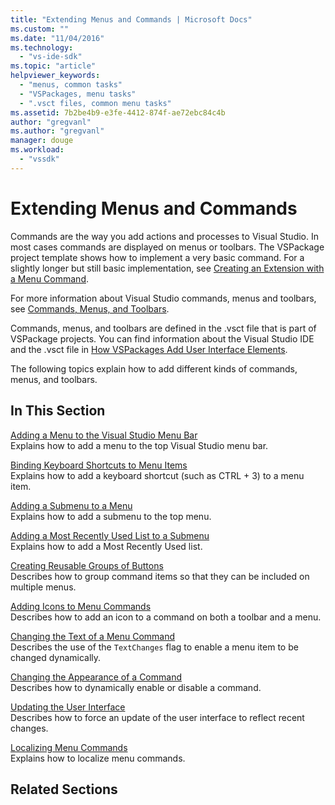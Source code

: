 ```yaml
---
title: "Extending Menus and Commands | Microsoft Docs"
ms.custom: ""
ms.date: "11/04/2016"
ms.technology: 
  - "vs-ide-sdk"
ms.topic: "article"
helpviewer_keywords: 
  - "menus, common tasks"
  - "VSPackages, menu tasks"
  - ".vsct files, common menu tasks"
ms.assetid: 7b2be4b9-e3fe-4412-874f-ae72ebc84c4b
author: "gregvanl"
ms.author: "gregvanl"
manager: douge
ms.workload: 
  - "vssdk"
---
```

# Extending Menus and Commands
Commands are the way you add actions and processes to Visual Studio. In most cases commands are displayed on menus or toolbars. The VSPackage project template shows how to implement a very basic command. For a slightly longer but still basic implementation, see [Creating an Extension with a Menu Command](../extensibility/creating-an-extension-with-a-menu-command.md).  
  
 For more information about Visual Studio commands, menus and toolbars, see [Commands, Menus, and Toolbars](../extensibility/internals/commands-menus-and-toolbars.md).  
  
 Commands, menus, and toolbars are defined in the .vsct file that is part of VSPackage projects. You can find information about the Visual Studio IDE and the .vsct file in [How VSPackages Add User Interface Elements](../extensibility/internals/how-vspackages-add-user-interface-elements.md).  
  
 The following topics explain how to add different kinds of commands, menus, and toolbars.  
  
## In This Section  
 [Adding a Menu to the Visual Studio Menu Bar](../extensibility/adding-a-menu-to-the-visual-studio-menu-bar.md)  
 Explains how to add a menu to the top Visual Studio menu bar.  
  
 [Binding Keyboard Shortcuts to Menu Items](../extensibility/binding-keyboard-shortcuts-to-menu-items.md)  
 Explains how to add a keyboard shortcut (such as CTRL + 3) to a menu item.  
  
 [Adding a Submenu to a Menu](../extensibility/adding-a-submenu-to-a-menu.md)  
 Explains how to add a submenu to the top menu.  
  
 [Adding a Most Recently Used List to a Submenu](../extensibility/adding-a-most-recently-used-list-to-a-submenu.md)  
 Explains how to add a Most Recently Used list.  
  
 [Creating Reusable Groups of Buttons](../extensibility/creating-reusable-groups-of-buttons.md)  
 Describes how to group command items so that they can be included on multiple menus.  
  
 [Adding Icons to Menu Commands](../extensibility/adding-icons-to-menu-commands.md)  
 Describes how to add an icon to a command on both a toolbar and a menu.  
  
 [Changing the Text of a Menu Command](../extensibility/changing-the-text-of-a-menu-command.md)  
 Describes the use of the `TextChanges` flag to enable a menu item to be changed dynamically.  
  
 [Changing the Appearance of a Command](../extensibility/changing-the-appearance-of-a-command.md)  
 Describes how to dynamically enable or disable a command.  
  
 [Updating the User Interface](../extensibility/updating-the-user-interface.md)  
 Describes how to force an update of the user interface to reflect recent changes.  
  
 [Localizing Menu Commands](../extensibility/localizing-menu-commands.md)  
 Explains how to localize menu commands.  
  
## Related Sections